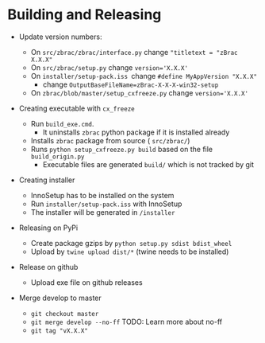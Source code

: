 # Building and Releasing 

* Update version numbers:
  * On `src/zbrac/zbrac/interface.py` change `"titletext = "zBrac X.X.X"`
  * On `src/zbrac/setup.py` change `version='X.X.X'`
  * On `installer/setup-pack.iss `change `#define MyAppVersion "X.X.X"`
    * change `OutputBaseFileName=zBrac-X-X-X-win32-setup`
  * On `zbrac/blob/master/setup_cxfreeze.py` change `version='X.X.X'`

* Creating executable with `cx_freeze`
  * Run `build_exe.cmd`. 
    * It uninstalls `zbrac` python package if it is installed already
  * Installs `zbrac` package from source ( `src/zbrac/`)
  * Runs `python setup_cxfreeze.py build` based on the file `build_origin.py` 
    * Executable files are generated `build/` which is not tracked by git

* Creating installer 
  * InnoSetup has to be installed on the system
  * Run `installer/setup-pack.iss` with InnoSetup
  * The installer will be generated in `/installer`

* Releasing on PyPi
  * Create package gzips by `python setup.py sdist bdist_wheel`
  * Upload by `twine upload dist/*` (twine needs to be installed)

* Release on github 
  * Upload exe file on github releases 

* Merge develop to master
  * `git checkout master`
  * `git merge develop --no-ff` TODO: Learn more about no-ff
  * `git tag "vX.X.X"`
